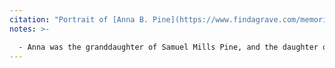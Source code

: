 ```yaml
---
citation: "Portrait of [Anna B. Pine](https://www.findagrave.com/memorial/29286648/anna-b-pine) (12 Dec 1864 to 20 Feb 1881), digitally photographed by Jacqueline Igliozzi and republished with permission via personal correspondence 01 Feb 2023."
notes: >-

  - Anna was the granddaughter of Samuel Mills Pine, and the daughter of [Nicholas Ludlow Pine](https://www.findagrave.com/memorial/124623340/nicholas-ludlow-pine) (19 Jul 1837 to 08 May 1921) and [Anna R. (Conkling) Pine](https://www.findagrave.com/memorial/124619706/anna-r-pine) (20 Sept 1832 to 01 Jul 1874). Anna B. was only 16 years old when she died.
---
```




